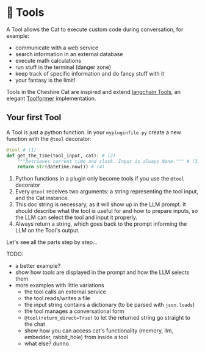 # :toolbox: Tools

A Tool allows the Cat to execute custom code during conversation, for example:

- communicate with a web service
- search information in an external database
- execute math calculations
- run stuff in the terminal (danger zone)
- keep track of specific information and do fancy stuff with it
- your fantasy is the limit!

Tools in the Cheshire Cat are inspired and extend [langchain Tools](https://python.langchain.com/en/latest/modules/agents/tools.html), an elegant [Toolformer](https://arxiv.org/abs/2302.04761) implementation.

## Your first Tool

A Tool is just a python function.
In your `mypluginfile.py` create a new function with the `@tool` decorator:

```python
@tool # (1)
def get_the_time(tool_input, cat): # (2)
    """Retrieves current time and clock. Input is always None.""" # (3)
    return str(datetime.now()) # (4)

```

1. Python functions in a plugin only become tools if you use the `@tool` decorator
2. Every `@tool` receives two arguments: a string representing the tool input, and the Cat instance. 
3. This doc string is necessary, as it will show up in the LLM prompt. It should describe what the tool is useful for and how to prepare inputs, so the LLM can select the tool and input it properly.
4. Always return a string, which goes back to the prompt informing the LLM on the Tool's output.

Let's see all the parts step by step...

TODO:

- a better example?
- show how tools are displayed in the prompt and how the LLM selects them
- more examples with little variations
    - the tool calls an external service
    - the tool reads/writes a file
    - the input string contains a dictionary (to be parsed with `json.loads`)
    - the tool manages a conversational form
    - `@tool(return_direct=True)` to let the returned string go straight to the chat
    - show how you can access cat's functionality (memory, llm, embedder, rabbit_hole) from inside a tool
    - what else? dunno
